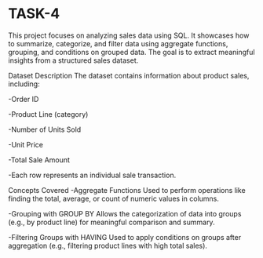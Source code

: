 # TASK-4
This project focuses on analyzing sales data using SQL. It showcases how to summarize, categorize, and filter data using aggregate functions, grouping, and conditions on grouped data. The goal is to extract meaningful insights from a structured sales dataset.

 Dataset Description
The dataset contains information about product sales, including:

-Order ID

-Product Line (category)

-Number of Units Sold

-Unit Price

-Total Sale Amount

-Each row represents an individual sale transaction.

 Concepts Covered
 -Aggregate Functions
Used to perform operations like finding the total, average, or count of numeric values in columns.

 -Grouping with GROUP BY
Allows the categorization of data into groups (e.g., by product line) for meaningful comparison and summary.

 -Filtering Groups with HAVING
Used to apply conditions on groups after aggregation (e.g., filtering product lines with high total sales).
